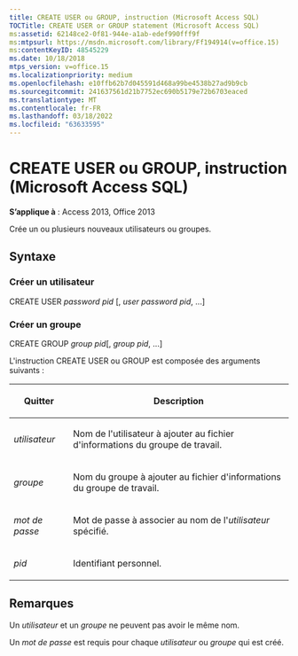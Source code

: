 ```yaml
---
title: CREATE USER ou GROUP, instruction (Microsoft Access SQL)
TOCTitle: CREATE USER or GROUP statement (Microsoft Access SQL)
ms:assetid: 62148ce2-0f81-944e-a1ab-edef990fff9f
ms:mtpsurl: https://msdn.microsoft.com/library/Ff194914(v=office.15)
ms:contentKeyID: 48545229
ms.date: 10/18/2018
mtps_version: v=office.15
ms.localizationpriority: medium
ms.openlocfilehash: e10ffb62b7d045591d468a99be4538b27ad9b9cb
ms.sourcegitcommit: 241637561d21b7752ec690b5179e72b6703eaced
ms.translationtype: MT
ms.contentlocale: fr-FR
ms.lasthandoff: 03/18/2022
ms.locfileid: "63633595"
---
```

# <a name="create-user-or-group-statement-microsoft-access-sql"></a>CREATE USER ou GROUP, instruction (Microsoft Access SQL)

**S’applique à** : Access 2013, Office 2013

Crée un ou plusieurs nouveaux utilisateurs ou groupes.

## <a name="syntax"></a>Syntaxe

### <a name="create-a-user"></a>Créer un utilisateur

CREATE USER *password* *pid* \[, *user* *password pid*, ...\]

### <a name="create-a-group"></a>Créer un groupe

CREATE GROUP *group* *pid*\[, *group* *pid*, ...\]

L'instruction CREATE USER ou GROUP est composée des arguments suivants :

<table>
<colgroup>
<col />
<col />
</colgroup>
<thead>
<tr class="header">
<th><p>Quitter</p></th>
<th><p>Description</p></th>
</tr>
</thead>
<tbody>
<tr class="odd">
<td><p><em>utilisateur</em></p></td>
<td><p>Nom de l'utilisateur à ajouter au fichier d'informations du groupe de travail.</p></td>
</tr>
<tr class="even">
<td><p><em>groupe</em></p></td>
<td><p>Nom du groupe à ajouter au fichier d'informations du groupe de travail.</p></td>
</tr>
<tr class="odd">
<td><p><em>mot de passe</em></p></td>
<td><p>Mot de passe à associer au nom de l'<em>utilisateur</em> spécifié.</p></td>
</tr>
<tr class="even">
<td><p><em>pid</em></p></td>
<td><p>Identifiant personnel.</p></td>
</tr>
</tbody>
</table>


## <a name="remarks"></a>Remarques

Un *utilisateur* et un *groupe* ne peuvent pas avoir le même nom.

Un *mot de passe* est requis pour chaque *utilisateur* ou *groupe* qui est créé.

